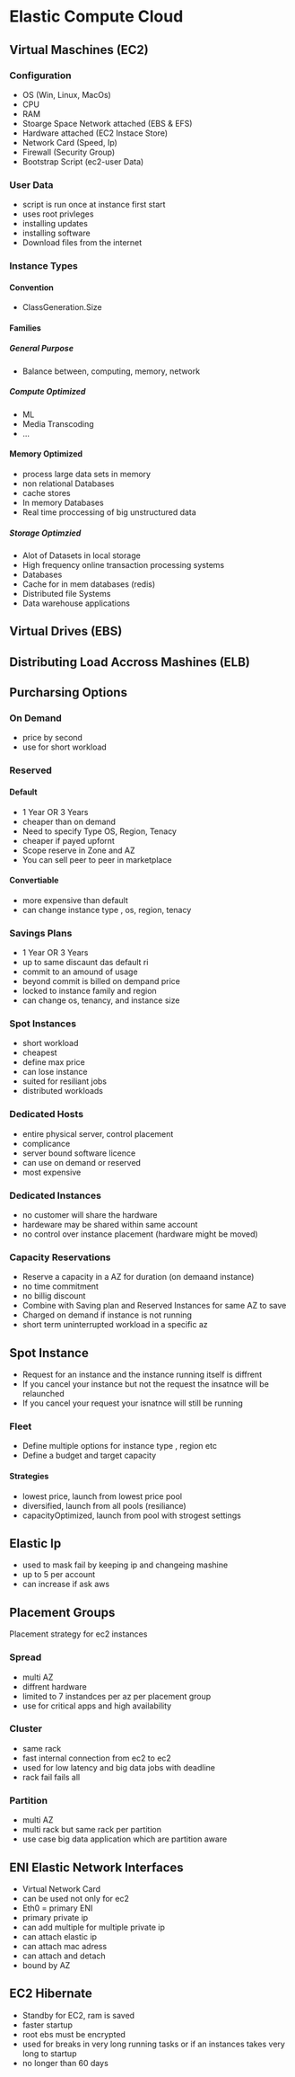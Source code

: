 # Elastic Compute Cloud

## Virtual Maschines (EC2)

### Configuration
- OS (Win, Linux, MacOs)
- CPU
- RAM
- Stoarge Space Network attached (EBS & EFS)
- Hardware attached (EC2 Instace Store)
- Network Card (Speed, Ip)
- Firewall (Security Group)
- Bootstrap Script (ec2-user Data)

### User Data
- script is run once at instance first start
- uses root privleges
- installing updates
- installing software
- Download files from the internet

### Instance Types

#### Convention
- ClassGeneration.Size

#### Families
##### General Purpose
- Balance between, computing, memory, network
##### Compute Optimized
- ML
- Media Transcoding 
- ...
#### Memory Optimized
- process large data sets in memory
- non relational Databases
- cache stores
- In memory Databases 
- Real time proccessing of big unstructured data

##### Storage Optimzied
- Alot of Datasets in local storage
- High frequency online transaction processing systems
- Databases
- Cache for in mem databases (redis)
- Distributed file Systems
- Data warehouse applications

## Virtual Drives (EBS)

## Distributing Load Accross Mashines (ELB) 


## Purcharsing Options
### On Demand
- price by second
- use for short workload
### Reserved
#### Default
- 1 Year OR 3 Years 
- cheaper than on demand
- Need to specify Type OS, Region, Tenacy
- cheaper if payed upfornt
- Scope reserve in Zone and AZ
- You can sell peer to peer in marketplace
#### Convertiable
- more expensive than default
- can change instance  type , os, region, tenacy

### Savings Plans
- 1 Year OR 3 Years
- up to same discaunt das default ri
- commit to an amound of usage
- beyond commit is billed on dempand price
- locked to instance family and region
- can change os, tenancy, and instance size
### Spot Instances
- short workload
- cheapest
- define max price
- can lose instance
- suited for resiliant jobs
- distributed workloads
### Dedicated Hosts
- entire physical server, control placement
- complicance
- server bound software licence 
- can use on demand or reserved 
- most expensive 
### Dedicated Instances
- no customer will share the hardware
- hardeware may be shared within same account
- no control over instance placement (hardware might be moved)
### Capacity Reservations
- Reserve a capacity in a AZ for duration (on demaand instance)
- no time commitment
- no billig discount
- Combine with Saving plan and Reserved Instances for same AZ to save
- Charged on demand  if instance is not running
- short term uninterrupted workload in a specific az

## Spot Instance
- Request for an instance and the instance running itself is diffrent
- If you cancel your instance but not the request the insatnce will be relaunched
- If you cancel your request your isnatnce will still be running
### Fleet
- Define multiple options for instance type , region etc
- Define a budget and target capacity
#### Strategies
- lowest price, launch from lowest price pool
- diversified, launch from all pools (resiliance)
- capacityOptimized, launch from pool with strogest settings

## Elastic Ip
- used to mask fail by keeping ip and changeing mashine
- up to 5 per account
- can increase if ask aws

## Placement Groups
Placement strategy for ec2 instances
### Spread
- multi AZ 
- diffrent hardware
- limited to 7 instandces per az per placement group
- use for critical apps and high availability

### Cluster
- same rack
- fast internal connection from ec2 to ec2 
- used for low latency and big data jobs with deadline
- rack fail fails all
### Partition
- multi AZ
- multi rack but same rack per partition
- use case big data application which are partition aware

## ENI Elastic Network Interfaces
- Virtual Network Card
- can be used not only for ec2
- Eth0 = primary ENI
- primary private ip
- can add multiple for multiple private ip
- can attach elastic ip
- can attach mac adress
- can attach and detach
- bound by AZ

## EC2 Hibernate
- Standby for EC2, ram is saved
- faster startup
- root ebs must be encrypted
- used for breaks in very long running tasks or if an instances takes very long to startup
- no longer than 60 days